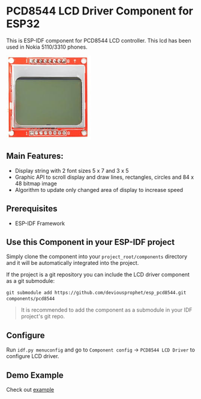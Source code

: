 # PCD8544 LCD Driver Component for ESP32

This is ESP-IDF component for PCD8544 LCD controller. This lcd has been used in Nokia 5110/3310 phones.

![pcd8544_lcd](lcd.jpg)

## Main Features:
- Display string with 2 font sizes 5 x 7 and 3 x 5
- Graphic API to scroll display and draw lines, rectangles, circles and 84 x 48 bitmap image
- Algorithm to update only changed area of display to increase speed

## Prerequisites

- ESP-IDF Framework

## Use this Component in your ESP-IDF project

Simply clone the component into your `project_root/components` directory and it will be automatically integrated into the project.

If the project is a git repository you can include the LCD driver component as a git submodule:

```
git submodule add https://github.com/deviousprophet/esp_pcd8544.git components/pcd8544
```

> It is recommended to add the component as a submodule in your IDF project's git repo.

## Configure

Run `idf.py menuconfig` and go to `Component config` -> `PCD8544 LCD Driver` to configure LCD driver.

## Demo Example

Check out [example](./example/)